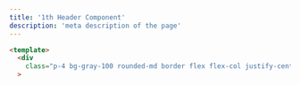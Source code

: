 ```yaml
---
title: '1th Header Component'
description: 'meta description of the page'
---
```


<!-- Content of the page -->
```html
<template>
  <div
    class="p-4 bg-gray-100 rounded-md border flex flex-col justify-center items-center overflow-hidden"
  >
  ```

